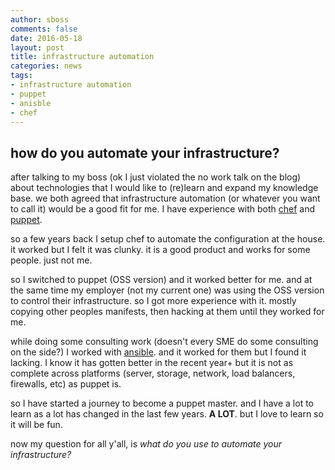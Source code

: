 ```yaml
---
author: sboss
comments: false
date: 2016-05-18
layout: post
title: infrastructure automation
categories: news
tags:
- infrastructure automation
- puppet
- anisble
- chef
---
```


## how do you automate your infrastructure?

after talking to my boss (ok I just violated the no work talk on the blog) about technologies that I would like to (re)learn and expand my knowledge base.  we both agreed that infrastructure automation (or whatever you want to call it) would be a good fit for me.  I have experience with both [chef]( http://chef.io ) and [puppet]( http://puppet.com ).

so a few years back I setup chef to automate the configuration at the house. it worked but I felt it was clunky.  it is a good product and works for some people.  just not me.

so I switched to puppet (OSS version) and it worked better for me.  and at the same time my employer (not my current one) was using the OSS version to control their infrastructure.  so I got more experience with it.  mostly copying other peoples manifests, then hacking at them until they worked for me.

while doing some consulting work (doesn't every SME do some consulting on the side?) I worked with [ansible]( http://anisble.com ). and it worked for them but I found it lacking. I know it has gotten better in the recent year+ but it is not as complete across platforms (server, storage, network, load balancers, firewalls, etc) as puppet is.

so I have started a journey to become a puppet master.  and I have a lot to learn as a lot has changed in the last few years. **A LOT**.  but I love to learn so it will be fun.

now my question for all y'all, is *what do you use to automate your infrastructure?*
